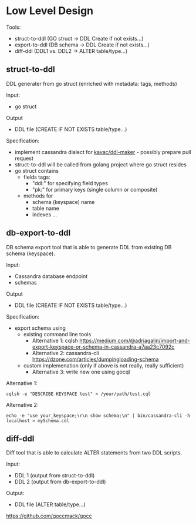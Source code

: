 # Low Level Design

Tools:
* struct-to-ddl (GO struct -> DDL Create if not exists...)
* export-to-ddl (DB schema -> DDL Create if not exists...)
* diff-ddl (DDL1 vs. DDL2 -> ALTER table/type...)

## struct-to-ddl
DDL generater from go struct (enriched with metadata: tags, methods)

Input:
* go struct

Output
* DDL file (CREATE IF NOT EXISTS table/type...)

Specification:
* implement cassandra dialect for [kayac/ddl-maker](https://github.com/kayac/ddl-maker) - possibly prepare pull request 
* struct-to-ddl will be called from golang project where go struct resides
* go struct contains
   * fields tags:
     * "ddl:" for specifying field types
     * "pk:" for primary keys (single column or composite)
   * methods for
     * schema (keyspace) name
     * table name
     * indexes ...

## db-export-to-ddl
DB schema export tool that is able to generate DDL from existing DB schema (keyspace).

Input:
* Cassandra database endpoint
* schemas

Output
* DDL file (CREATE IF NOT EXISTS table/type...)

Specification:
* export schema using 
  * existing command line tools
    * Alternative 1: cqlsh https://medium.com/@adriagalin/import-and-export-keyspace-or-schema-in-cassandra-a7aa23c7092c
    * Alternative 2: cassandra-cli https://dzone.com/articles/dumpingloading-schema
  * custom implemenation (only if above is not really, really sufficient)
    * Alternative 3: write new one using gocql
  
Alternative 1: 
```
cqlsh -e "DESCRIBE KEYSPACE test" > /your/path/test.cql
```
  
Alternative 2:
```
echo -e "use your_keyspace;\r\n show schema;\n" | bin/cassandra-cli -h localhost > mySchema.cdl
```

## diff-ddl
Diff tool that is able to calculate ALTER statements from two DDL scripts.

Input:
* DDL 1 (output from struct-to-ddl)
* DDL 2 (output from db-export-to-ddl)

Output:
* DDL file (ALTER table/type...)

https://github.com/goccmack/gocc
